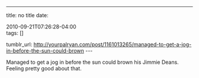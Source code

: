 ---
title: no title
date:

 2010-09-21T07:26:28-04:00  
tags:  []

tumblr_url:
http://yourpalryan.com/post/1161013265/managed-to-get-a-jog-in-before-the-sun-could-brown
\-\--

Managed to get a jog in before the sun could brown his Jimmie Deans.
Feeling pretty good about that.
